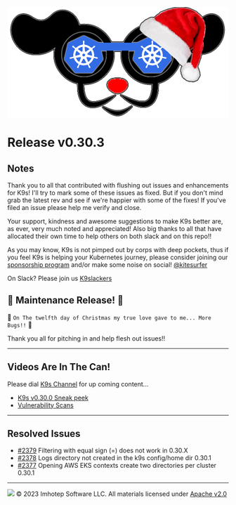<img src="https://raw.githubusercontent.com/derailed/k9s/master/assets/k9s-xmas.png" align="center" width="800" height="auto"/>

# Release v0.30.3

## Notes

Thank you to all that contributed with flushing out issues and enhancements for K9s!
I'll try to mark some of these issues as fixed. But if you don't mind grab the latest rev
and see if we're happier with some of the fixes!
If you've filed an issue please help me verify and close.

Your support, kindness and awesome suggestions to make K9s better are, as ever, very much noted and appreciated!
Also big thanks to all that have allocated their own time to help others on both slack and on this repo!!

As you may know, K9s is not pimped out by corps with deep pockets, thus if you feel K9s is helping your Kubernetes journey,
please consider joining our [sponsorship program](https://github.com/sponsors/derailed) and/or make some noise on social! [@kitesurfer](https://twitter.com/kitesurfer)

On Slack? Please join us [K9slackers](https://join.slack.com/t/k9sers/shared_invite/enQtOTA5MDEyNzI5MTU0LWQ1ZGI3MzliYzZhZWEyNzYxYzA3NjE0YTk1YmFmNzViZjIyNzhkZGI0MmJjYzhlNjdlMGJhYzE2ZGU1NjkyNTM)

## 🎄 Maintenance Release! 🎄

🎵 `On The twelfth day of Christmas my true love gave to me... More Bugs!!` 🎵

Thank you all for pitching in and help flesh out issues!!

---

## Videos Are In The Can!

Please dial [K9s Channel](https://www.youtube.com/channel/UC897uwPygni4QIjkPCpgjmw) for up coming content...

* [K9s v0.30.0 Sneak peek](https://youtu.be/mVBc1XneRJ4)
* [Vulnerability Scans](https://youtu.be/ULkl0MsaidU)

---

## Resolved Issues

* [#2379](https://github.com/CirrusByte42/ca9s/issues/2379) Filtering with equal sign (=) does not work in 0.30.X
* [#2378](https://github.com/CirrusByte42/ca9s/issues/2378) Logs directory not created in the k9s config/home dir 0.30.1
* [#2377](https://github.com/CirrusByte42/ca9s/issues/2377) Opening AWS EKS contexts create two directories per cluster 0.30.1

---

<img src="https://raw.githubusercontent.com/derailed/k9s/master/assets/imhotep_logo.png" width="32" height="auto"/> © 2023 Imhotep Software LLC. All materials licensed under [Apache v2.0](http://www.apache.org/licenses/LICENSE-2.0)
